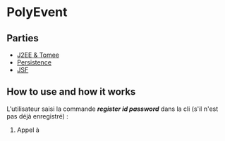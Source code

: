 # PolyEvent

## Parties

- [J2EE & Tomee](https://github.com/Shanoi/bug-free-disco/tree/master/XQC/Parties/j2eetomee.md)
- [Persistence](https://github.com/Shanoi/bug-free-disco/tree/master/XQC/Parties/persistence.md)
- [JSF](https://github.com/Shanoi/bug-free-disco/tree/master/XQC/Parties/jsf.md)

## How to use and how it works

L'utilisateur saisi la commande ***register id password*** dans la cli (s'il n'est pas déjà enregistré) :
1. Appel à

